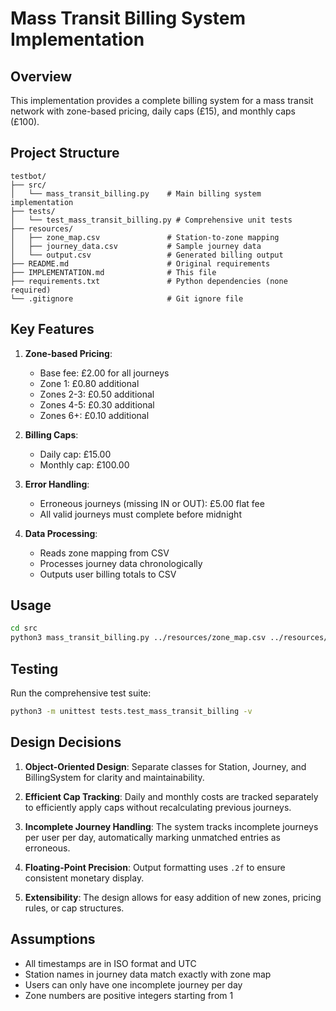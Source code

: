 # Mass Transit Billing System Implementation

## Overview

This implementation provides a complete billing system for a mass transit network with zone-based pricing, daily caps (£15), and monthly caps (£100).

## Project Structure

```
testbot/
├── src/
│   └── mass_transit_billing.py    # Main billing system implementation
├── tests/
│   └── test_mass_transit_billing.py # Comprehensive unit tests
├── resources/
│   ├── zone_map.csv               # Station-to-zone mapping
│   ├── journey_data.csv           # Sample journey data
│   └── output.csv                 # Generated billing output
├── README.md                      # Original requirements
├── IMPLEMENTATION.md              # This file
├── requirements.txt               # Python dependencies (none required)
└── .gitignore                     # Git ignore file
```

## Key Features

1. **Zone-based Pricing**:
   - Base fee: £2.00 for all journeys
   - Zone 1: £0.80 additional
   - Zones 2-3: £0.50 additional
   - Zones 4-5: £0.30 additional
   - Zones 6+: £0.10 additional

2. **Billing Caps**:
   - Daily cap: £15.00
   - Monthly cap: £100.00

3. **Error Handling**:
   - Erroneous journeys (missing IN or OUT): £5.00 flat fee
   - All valid journeys must complete before midnight

4. **Data Processing**:
   - Reads zone mapping from CSV
   - Processes journey data chronologically
   - Outputs user billing totals to CSV

## Usage

```bash
cd src
python3 mass_transit_billing.py ../resources/zone_map.csv ../resources/journey_data.csv ../resources/output.csv
```

## Testing

Run the comprehensive test suite:

```bash
python3 -m unittest tests.test_mass_transit_billing -v
```

## Design Decisions

1. **Object-Oriented Design**: Separate classes for Station, Journey, and BillingSystem for clarity and maintainability.

2. **Efficient Cap Tracking**: Daily and monthly costs are tracked separately to efficiently apply caps without recalculating previous journeys.

3. **Incomplete Journey Handling**: The system tracks incomplete journeys per user per day, automatically marking unmatched entries as erroneous.

4. **Floating-Point Precision**: Output formatting uses `.2f` to ensure consistent monetary display.

5. **Extensibility**: The design allows for easy addition of new zones, pricing rules, or cap structures.

## Assumptions

- All timestamps are in ISO format and UTC
- Station names in journey data match exactly with zone map
- Users can only have one incomplete journey per day
- Zone numbers are positive integers starting from 1
